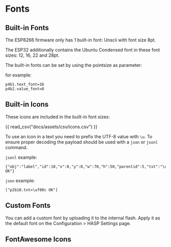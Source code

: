 <h1>Fonts</h1>

## Built-in Fonts

The ESP8266 firmware only has 1 built-in font: Unscii with font size 8pt.

The ESP32 additionally contains the Ubuntu Condensed font in these font sizes: 12, 16, 22 and 28pt.

The built-in fonts can be set by using the pointsize as parameter:

for example:
```
p4b1.text_font=16
p4b2.value_font=8
```

## Built-in Icons

These icons are included in the built-in font sizes:

{{ read_csv("docs/assets/csv/icons.csv") }}

To use an icon in a text you need to prefix the UTF-8 value with `\u`.
To ensure proper decoding the payload should be used with a `json` or `jsonl` command.

`jsonl` example:
```
{"obj":"label","id":10,"x":0,"y":0,"w":70,"h":50,"parentid":5,"txt":"\uf00c OK"}
```

`json` example:
```
["p2b10.txt=\uf00c OK"]
```

## Custom Fonts

You can add a custom font by uploading it to the internal flash.
Apply it as the default font on the Configuration > HASP Settings page.

## FontAwesome Icons

